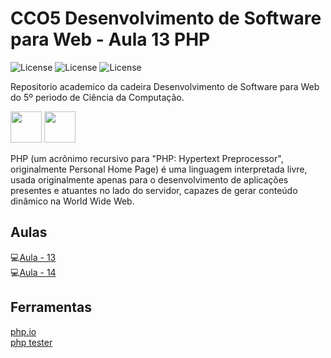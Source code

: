 # CCO5  Desenvolvimento de Software para Web - Aula 13 PHP
![License](https://img.shields.io/badge/Code%20License-MIT-green.svg)
![License](https://img.shields.io/badge/-learning-red.svg)
![License](https://img.shields.io/badge/UNIFG-blue.svg)

Repositorio academico da cadeira Desenvolvimento de Software para Web do 5º periodo de Ciência da Computação.

<img src="https://cdn.jsdelivr.net/gh/devicons/devicon/icons/php/php-original.svg" width="50" />
<img src="" width="50" />

PHP (um acrônimo recursivo para
"PHP: Hypertext Preprocessor",
originalmente Personal Home Page) é
uma linguagem interpretada livre,
usada originalmente apenas para o
desenvolvimento de aplicações
presentes e atuantes no lado do
servidor, capazes de gerar conteúdo
dinâmico na World Wide Web.

## Aulas
💻[Aula - 13](https://paulofreitaspy.notion.site/Aula-13-PHP-30-05-22-049d1c11574943e19b1bb2026c123e82)</br>
💻[Aula - 14]()</br>

## Ferramentas
[php.io](https://onlinephp.io/)<br>
[php tester](http://phptester.net/)<br>
